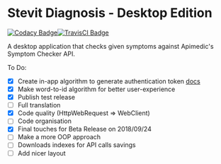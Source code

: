 # Stevit Diagnosis - Desktop Edition

[![Codacy Badge](https://api.codacy.com/project/badge/Grade/ec29ea9189034e24a7a35425bfdf602d)](https://www.codacy.com/app/marjanovicstevan/stevit-diagnosis-desktop?utm_source=github.com&amp;utm_medium=referral&amp;utm_content=marjanovicsteva/stevit-diagnosis-desktop&amp;utm_campaign=Badge_Grade)[![TravisCI Badge](https://travis-ci.org/marjanovicsteva/stevit-diagnosis-desktop.svg?branch=master)](https://travis-ci.org/marjanovicsteva/stevit-diagnisis-desktop)

A desktop application that checks given symptoms against Apimedic's Symptom Checker API.

To Do:
- [x] Create in-app algorithm to generate authentication token [docs](https://sandbox-authservice.priaid.ch/docs.html)
- [x] Make word-to-id algorithm for better user-experience
- [x] Publish test release
- [ ] Full translation
- [x] Code quality (HttpWebRequest => WebClient)
- [ ] Code organisation
- [x] Final touches for Beta Release on 2018/09/24
- [ ] Make a more OOP approach
- [ ] Downloads indexes for API calls savings
- [ ] Add nicer layout
